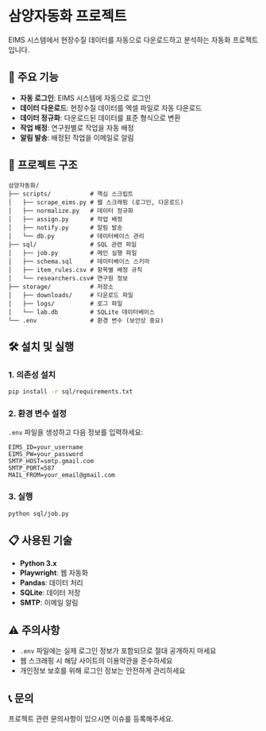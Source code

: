 # 삼양자동화 프로젝트

EIMS 시스템에서 현장수질 데이터를 자동으로 다운로드하고 분석하는 자동화 프로젝트입니다.

## 🚀 주요 기능

- **자동 로그인**: EIMS 시스템에 자동으로 로그인
- **데이터 다운로드**: 현장수질 데이터를 엑셀 파일로 자동 다운로드
- **데이터 정규화**: 다운로드된 데이터를 표준 형식으로 변환
- **작업 배정**: 연구원별로 작업을 자동 배정
- **알림 발송**: 배정된 작업을 이메일로 알림

## 📁 프로젝트 구조

```
삼양자동화/
├── scripts/           # 핵심 스크립트
│   ├── scrape_eims.py # 웹 스크래핑 (로그인, 다운로드)
│   ├── normalize.py   # 데이터 정규화
│   ├── assign.py      # 작업 배정
│   ├── notify.py      # 알림 발송
│   └── db.py          # 데이터베이스 관리
├── sql/               # SQL 관련 파일
│   ├── job.py         # 메인 실행 파일
│   ├── schema.sql     # 데이터베이스 스키마
│   ├── item_rules.csv # 항목별 배정 규칙
│   └── researchers.csv# 연구원 정보
├── storage/           # 저장소
│   ├── downloads/     # 다운로드 파일
│   ├── logs/          # 로그 파일
│   └── lab.db         # SQLite 데이터베이스
└── .env               # 환경 변수 (보안상 중요)
```

## 🛠️ 설치 및 실행

### 1. 의존성 설치
```bash
pip install -r sql/requirements.txt
```

### 2. 환경 변수 설정
`.env` 파일을 생성하고 다음 정보를 입력하세요:
```env
EIMS_ID=your_username
EIMS_PW=your_password
SMTP_HOST=smtp.gmail.com
SMTP_PORT=587
MAIL_FROM=your_email@gmail.com
```

### 3. 실행
```bash
python sql/job.py
```

## 📋 사용된 기술

- **Python 3.x**
- **Playwright**: 웹 자동화
- **Pandas**: 데이터 처리
- **SQLite**: 데이터 저장
- **SMTP**: 이메일 알림

## ⚠️ 주의사항

- `.env` 파일에는 실제 로그인 정보가 포함되므로 절대 공개하지 마세요
- 웹 스크래핑 시 해당 사이트의 이용약관을 준수하세요
- 개인정보 보호를 위해 로그인 정보는 안전하게 관리하세요

## 📞 문의

프로젝트 관련 문의사항이 있으시면 이슈를 등록해주세요.
